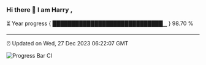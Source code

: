 ### Hi there 👋 I am Harry , 

⏳ Year progress { █████████████████████████████▁ } 98.70 %

---

⏰ Updated on Wed, 27 Dec 2023 06:22:07 GMT

![Progress Bar CI](https://github.com/duykhang68/duykhang68/workflows/Progress%20Bar%20CI/badge.svg)
